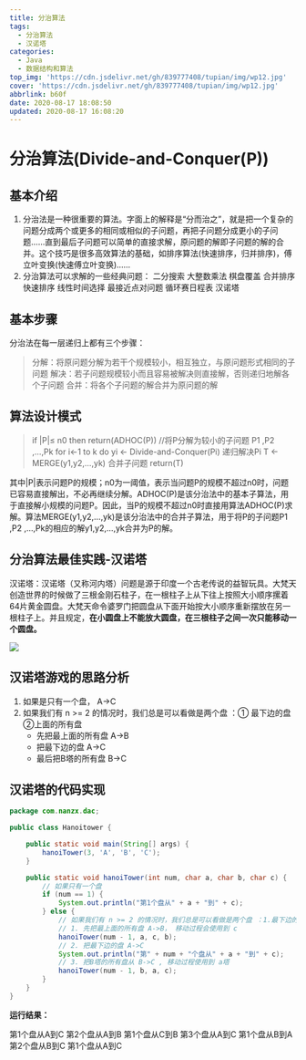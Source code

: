 ```yaml
---
title: 分治算法
tags:
  - 分治算法
  - 汉诺塔
categories:
  - Java
  - 数据结构和算法
top_img: 'https://cdn.jsdelivr.net/gh/839777408/tupian/img/wp12.jpg'
cover: 'https://cdn.jsdelivr.net/gh/839777408/tupian/img/wp12.jpg'
abbrlink: b60f
date: 2020-08-17 18:08:50
updated: 2020-08-17 16:08:20
---
```


# 分治算法(Divide-and-Conquer(P))

## 基本介绍

1. 分治法是一种很重要的算法。字面上的解释是“分而治之”，就是把一个复杂的问题分成两个或更多的相同或相似的子问题，再把子问题分成更小的子问题……直到最后子问题可以简单的直接求解，原问题的解即子问题的解的合并。这个技巧是很多高效算法的基础，如排序算法(快速排序，归并排序)，傅立叶变换(快速傅立叶变换)……
2. 分治算法可以求解的一些经典问题：
   二分搜索
   大整数乘法
   棋盘覆盖
   合并排序
   快速排序
   线性时间选择
   最接近点对问题
   循环赛日程表
   汉诺塔



## 基本步骤

分治法在每一层递归上都有三个步骤：

> 分解：将原问题分解为若干个规模较小，相互独立，与原问题形式相同的子问题
> 解决：若子问题规模较小而且容易被解决则直接解，否则递归地解各个子问题
> 合并：将各个子问题的解合并为原问题的解



## 算法设计模式

>if |P|≤ n0
   then return(ADHOC(P))
//将P分解为较小的子问题 P1 ,P2 ,…,Pk
for i←1 to k
do yi ← Divide-and-Conquer(Pi)   递归解决Pi
T ← MERGE(y1,y2,…,yk)   合并子问题
return(T)

其中|P|表示问题P的规模；n0为一阈值，表示当问题P的规模不超过n0时，问题已容易直接解出，不必再继续分解。ADHOC(P)是该分治法中的基本子算法，用于直接解小规模的问题P。因此，当P的规模不超过n0时直接用算法ADHOC(P)求解。算法MERGE(y1,y2,…,yk)是该分治法中的合并子算法，用于将P的子问题P1 ,P2 ,…,Pk的相应的解y1,y2,…,yk合并为P的解。



## 分治算法最佳实践-汉诺塔

汉诺塔：汉诺塔（又称河内塔）问题是源于印度一个古老传说的益智玩具。大梵天创造世界的时候做了三根金刚石柱子，在一根柱子上从下往上按照大小顺序摞着64片黄金圆盘。大梵天命令婆罗门把圆盘从下面开始按大小顺序重新摆放在另一根柱子上。并且规定，**在小圆盘上不能放大圆盘，在三根柱子之间一次只能移动一个圆盘。**

![](https://cdn.jsdelivr.net/gh/839777408/tupian/blog/20200817181950.png)



## 汉诺塔游戏的思路分析

1. 如果是只有一个盘， A->C
2. 如果我们有 n >= 2 的情况时，我们总是可以看做是两个盘 ：① 最下边的盘  ②上面的所有盘
   - 先把最上面的所有盘 A->B
   - 把最下边的盘 A->C
   - 最后把B塔的所有盘 B->C   



## 汉诺塔的代码实现

```java
package com.nanzx.dac;

public class Hanoitower {

	public static void main(String[] args) {
		hanoiTower(3, 'A', 'B', 'C');
	}

	public static void hanoiTower(int num, char a, char b, char c) {
		// 如果只有一个盘
		if (num == 1) {
			System.out.println("第1个盘从" + a + "到" + c);
		} else {
			// 如果我们有 n >= 2 的情况时，我们总是可以看做是两个盘 ：1.最下边的盘 2.上面的所有盘
			// 1. 先把最上面的所有盘 A->B， 移动过程会使用到 c
			hanoiTower(num - 1, a, c, b);
			// 2. 把最下边的盘 A->C
			System.out.println("第" + num + "个盘从" + a + "到" + c);
			// 3. 把B塔的所有盘从 B->C , 移动过程使用到 a塔
			hanoiTower(num - 1, b, a, c);
		}
	}
}
```

**运行结果：**

第1个盘从A到C
第2个盘从A到B
第1个盘从C到B
第3个盘从A到C
第1个盘从B到A
第2个盘从B到C
第1个盘从A到C